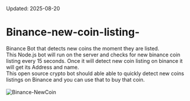 Updated: 2025-08-20

# Binance-new-coin-listing-
Binance Bot that detects new coins the moment they are listed.
</br>This Node.js bot will run on the server and checks for new binance coin listing every 15 seconds.
Once it will detect new coin listing on binance it will get its Address and name. 
</br>This open source crypto bot should able able to quickly detect new coins listings on Binance and you can use that to buy that coin. </br> </br>
![Binance-NewCoin](https://cryptrace.com/wp-content/uploads/2019/08/binance-is-adding-several-new-coins-to-its-trading-platform_5d50ad3b4f5ea-780x405.jpeg)